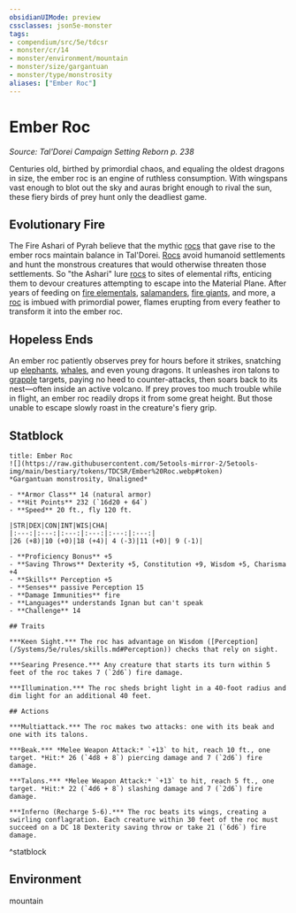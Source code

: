 ```yaml
---
obsidianUIMode: preview
cssclasses: json5e-monster
tags:
- compendium/src/5e/tdcsr
- monster/cr/14
- monster/environment/mountain
- monster/size/gargantuan
- monster/type/monstrosity
aliases: ["Ember Roc"]
---
```

# Ember Roc
*Source: Tal'Dorei Campaign Setting Reborn p. 238*  

Centuries old, birthed by primordial chaos, and equaling the oldest dragons in size, the ember roc is an engine of ruthless consumption. With wingspans vast enough to blot out the sky and auras bright enough to rival the sun, these fiery birds of prey hunt only the deadliest game.

## Evolutionary Fire

The Fire Ashari of Pyrah believe that the mythic [rocs](/Systems/5e/bestiary/monstrosity/roc.md) that gave rise to the ember rocs maintain balance in Tal'Dorei. [Rocs](/Systems/5e/bestiary/monstrosity/roc.md) avoid humanoid settlements and hunt the monstrous creatures that would otherwise threaten those settlements. So "the Ashari" lure [rocs](/Systems/5e/bestiary/monstrosity/roc.md) to sites of elemental rifts, enticing them to devour creatures attempting to escape into the Material Plane. After years of feeding on [fire elementals](/Systems/5e/bestiary/elemental/fire-elemental.md), [salamanders](/Systems/5e/bestiary/elemental/salamander.md), [fire giants](/Systems/5e/bestiary/giant/fire-giant.md), and more, a [roc](/Systems/5e/bestiary/monstrosity/roc.md) is imbued with primordial power, flames erupting from every feather to transform it into the ember roc.

## Hopeless Ends

An ember roc patiently observes prey for hours before it strikes, snatching up [elephants](/Systems/5e/bestiary/beast/elephant.md), [whales](/Systems/5e/bestiary/beast/killer-whale.md), and even young dragons. It unleashes iron talons to [grapple](/Systems/5e/rules/actions.md#grapple) targets, paying no heed to counter-attacks, then soars back to its nest—often inside an active volcano. If prey proves too much trouble while in flight, an ember roc readily drops it from some great height. But those unable to escape slowly roast in the creature's fiery grip.

## Statblock

```ad-statblock
title: Ember Roc
![](https://raw.githubusercontent.com/5etools-mirror-2/5etools-img/main/bestiary/tokens/TDCSR/Ember%20Roc.webp#token)
*Gargantuan monstrosity, Unaligned*

- **Armor Class** 14 (natural armor)
- **Hit Points** 232 (`16d20 + 64`)
- **Speed** 20 ft., fly 120 ft.

|STR|DEX|CON|INT|WIS|CHA|
|:---:|:---:|:---:|:---:|:---:|:---:|
|26 (+8)|10 (+0)|18 (+4)| 4 (-3)|11 (+0)| 9 (-1)|

- **Proficiency Bonus** +5
- **Saving Throws** Dexterity +5, Constitution +9, Wisdom +5, Charisma +4
- **Skills** Perception +5
- **Senses** passive Perception 15
- **Damage Immunities** fire
- **Languages** understands Ignan but can't speak
- **Challenge** 14

## Traits

***Keen Sight.*** The roc has advantage on Wisdom ([Perception](/Systems/5e/rules/skills.md#Perception)) checks that rely on sight.

***Searing Presence.*** Any creature that starts its turn within 5 feet of the roc takes 7 (`2d6`) fire damage.

***Illumination.*** The roc sheds bright light in a 40-foot radius and dim light for an additional 40 feet.

## Actions

***Multiattack.*** The roc makes two attacks: one with its beak and one with its talons.

***Beak.*** *Melee Weapon Attack:* `+13` to hit, reach 10 ft., one target. *Hit:* 26 (`4d8 + 8`) piercing damage and 7 (`2d6`) fire damage.

***Talons.*** *Melee Weapon Attack:* `+13` to hit, reach 5 ft., one target. *Hit:* 22 (`4d6 + 8`) slashing damage and 7 (`2d6`) fire damage.

***Inferno (Recharge 5-6).*** The roc beats its wings, creating a swirling conflagration. Each creature within 30 feet of the roc must succeed on a DC 18 Dexterity saving throw or take 21 (`6d6`) fire damage.
```
^statblock

## Environment

mountain